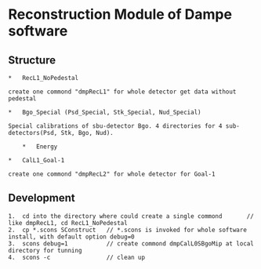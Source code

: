 
#   Reconstruction  Module of Dampe software


##  Structure

    *   RecL1_NoPedestal

    create one commond "dmpRecL1" for whole detector get data without pedestal

    *   Bgo_Special (Psd_Special, Stk_Special, Nud_Special)

    Special calibrations of sbu-detector Bgo. 4 directories for 4 sub-detectors(Psd, Stk, Bgo, Nud).

        *   Energy

    *   CalL1_Goal-1

    create one commond "dmpRecL2" for whole detector for Goal-1



##  Development

    1.  cd into the directory where could create a single commond       // like dmpRecL1, cd RecL1_NoPedestal
    2.  cp *.scons SConstruct   // *.scons is invoked for whole software install, with default option debug=0
    3.  scons debug=1           // create commond dmpCalL0SBgoMip at local directory for tunning
    4.  scons -c                // clean up


